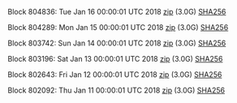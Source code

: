 Block 804836: Tue Jan 16 00:00:01 UTC 2018 [zip](https://transfer.sh/oytuH/bootstrap.dat.20180116.zip) (3.0G) [SHA256](https://transfer.sh/cVWvW/sha256.txt)

Block 804289: Mon Jan 15 00:00:01 UTC 2018 [zip](https://transfer.sh/FgcEq/bootstrap.dat.20180115.zip) (3.0G) [SHA256](https://transfer.sh/151kR2/sha256.txt)

Block 803742: Sun Jan 14 00:00:01 UTC 2018 [zip](https://transfer.sh/b9p42/bootstrap.dat.20180114.zip) (3.0G) [SHA256](https://transfer.sh/Z5IDt/sha256.txt)

Block 803196: Sat Jan 13 00:00:01 UTC 2018 [zip](https://transfer.sh/ViPc4/bootstrap.dat.20180113.zip) (3.0G) [SHA256](https://transfer.sh/uRjyb/sha256.txt)

Block 802643: Fri Jan 12 00:00:01 UTC 2018 [zip](https://transfer.sh/YR5Qh/bootstrap.dat.20180112.zip) (3.0G) [SHA256](https://transfer.sh/dnMeS/sha256.txt)

Block 802092: Thu Jan 11 00:00:01 UTC 2018 [zip](https://transfer.sh/rghM9/bootstrap.dat.20180111.zip) (3.0G) [SHA256](https://transfer.sh/wDa1h/sha256.txt)
